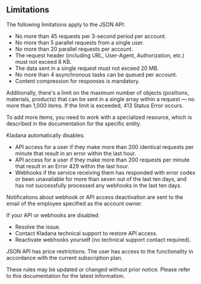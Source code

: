 ## Limitations

The following limitations apply to the JSON API:

- No more than 45 requests per 3-second period per account.
- No more than 5 parallel requests from a single user.
- No more than 20 parallel requests per account.
- The request header (including URL, User-Agent, Authorization, etc.) must not exceed 8 KB.
- The data sent in a single request must not exceed 20 MB.
- No more than 4 asynchronous tasks can be queued per account.
- Content compression for responses is mandatory.

Additionally, there's a limit on the maximum number of objects (positions, materials, products) that can be sent in a single array within a request — no more than 1,000 items. If the limit is exceeded, 413 Status Error occurs. 

To add more items, you need to work with a specialized resource, which is described in the documentation for the specific entity.

Kladana automatically disables:

- API access for a user if they make more than 200 identical requests per minute that result in an error within the last hour.
- API access for a user if they make more than 200 requests per minute that result in an Error 429 within the last hour.
- Webhooks if the service receiving them has responded with error codes or been unavailable for more than seven out of the last ten days, and has not successfully processed any webhooks in the last ten days.

Notifications about webhook or API access deactivation are sent to the email of the employee specified as the account owner.

If your API or webhooks are disabled:

- Resolve the issue.
- Contact Kladana technical support to restore API access.
- Reactivate webhooks yourself (no technical support contact required).

JSON API has price restrictions. The user has access to the functionality in accordance with the current subscription plan.

These rules may be updated or changed without prior notice. Please refer to this documentation for the latest information.
